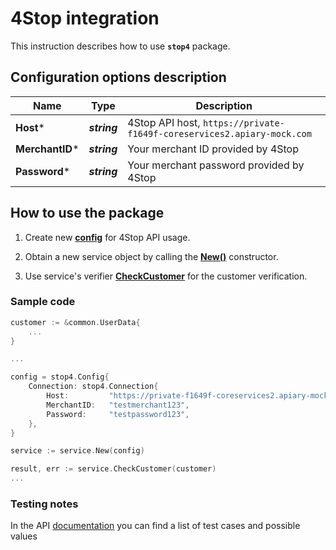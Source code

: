 # 4Stop integration

This instruction describes how to use **`stop4`** package.

## Configuration options description

| **Name** | **Type** | **Description** |
| -------- | -------- | --------------- |
| **Host*** | _**string**_ | 4Stop API host, `https://private-f1649f-coreservices2.apiary-mock.com`
| **MerchantID*** | _**string**_ | Your merchant ID provided by 4Stop |
| **Password*** | _**string**_ | Your merchant password provided by 4Stop |

## How to use the package

1) Create new [**config**](verification/contract.go#L4) for 4Stop API usage.

2) Obtain a new service object by calling the [**New()**](service.go#L17) constructor.

3) Use service's verifier [**CheckCustomer**](service.go#L24) for the customer verification.

### Sample code

```go
customer := &common.UserData{
    ...
}

...

config = stop4.Config{
    Connection: stop4.Connection{
        Host:         "https://private-f1649f-coreservices2.apiary-mock.com",
        MerchantID:   "testmerchant123",
        Password:     "testpassword123",
    },
}

service := service.New(config)

result, err := service.CheckCustomer(customer)
...
```

### Testing notes
In the API [documentation](https://coreservices2.docs.apiary.io/#reference/0/test-cases) you can find a list of test cases and possible values

 

   